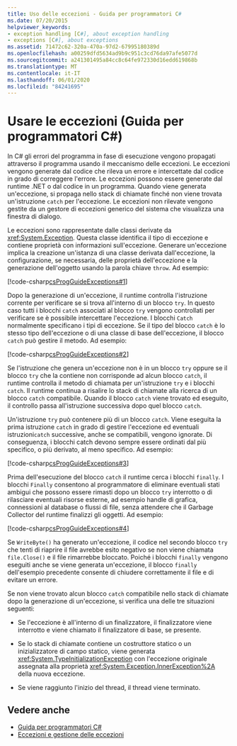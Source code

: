 ```yaml
---
title: Uso delle eccezioni - Guida per programmatori C#
ms.date: 07/20/2015
helpviewer_keywords:
- exception handling [C#], about exception handling
- exceptions [C#], about exceptions
ms.assetid: 71472c62-320a-470a-97d2-67995180389d
ms.openlocfilehash: a00259dfd5634ad9b9c951c3cd76da97afe5077d
ms.sourcegitcommit: a241301495a84cc8c64fe972330d16edd619868b
ms.translationtype: MT
ms.contentlocale: it-IT
ms.lasthandoff: 06/01/2020
ms.locfileid: "84241695"
---
```

# <a name="use-exceptions-c-programming-guide"></a>Usare le eccezioni (Guida per programmatori C#)

In C# gli errori del programma in fase di esecuzione vengono propagati attraverso il programma usando il meccanismo delle eccezioni. Le eccezioni vengono generate dal codice che rileva un errore e intercettate dal codice in grado di correggere l'errore. Le eccezioni possono essere generate dal runtime .NET o dal codice in un programma. Quando viene generata un'eccezione, si propaga nello stack di chiamate finché non viene trovata un'istruzione `catch` per l'eccezione. Le eccezioni non rilevate vengono gestite da un gestore di eccezioni generico del sistema che visualizza una finestra di dialogo.  
  
 Le eccezioni sono rappresentate dalle classi derivate da <xref:System.Exception>. Questa classe identifica il tipo di eccezione e contiene proprietà con informazioni sull'eccezione. Generare un'eccezione implica la creazione un'istanza di una classe derivata dall'eccezione, la configurazione, se necessaria, delle proprietà dell'eccezione e la generazione dell'oggetto usando la parola chiave `throw`. Ad esempio:  
  
 [!code-csharp[csProgGuideExceptions#1](~/samples/snippets/csharp/VS_Snippets_VBCSharp/csProgGuideExceptions/CS/Exceptions.cs#1)]  
  
 Dopo la generazione di un'eccezione, il runtime controlla l'istruzione corrente per verificare se si trova all'interno di un blocco `try`. In questo caso tutti i blocchi `catch` associati al blocco `try` vengono controllati per verificare se è possibile intercettare l'eccezione. I blocchi `Catch` normalmente specificano i tipi di eccezione. Se il tipo del blocco `catch` è lo stesso tipo dell'eccezione o di una classe di base dell'eccezione, il blocco `catch` può gestire il metodo. Ad esempio:  
  
 [!code-csharp[csProgGuideExceptions#2](~/samples/snippets/csharp/VS_Snippets_VBCSharp/csProgGuideExceptions/CS/Exceptions.cs#2)]  
  
 Se l'istruzione che genera un'eccezione non è in un blocco `try` oppure se il blocco `try` che la contiene non corrisponde ad alcun blocco `catch`, il runtime controlla il metodo di chiamata per un'istruzione `try` e i blocchi `catch`. Il runtime continua a risalire lo stack di chiamate alla ricerca di un blocco `catch` compatibile. Quando il blocco `catch` viene trovato ed eseguito, il controllo passa all'istruzione successiva dopo quel blocco `catch`.  
  
 Un'istruzione `try` può contenere più di un blocco `catch`. Viene eseguita la prima istruzione `catch` in grado di gestire l'eccezione ed eventuali istruzioni`catch` successive, anche se compatibili, vengono ignorate. Di conseguenza, i blocchi catch devono sempre essere ordinati dal più specifico, o più derivato, al meno specifico. Ad esempio:  
  
 [!code-csharp[csProgGuideExceptions#3](~/samples/snippets/csharp/VS_Snippets_VBCSharp/csProgGuideExceptions/CS/Exceptions.cs#3)]  
  
 Prima dell'esecuzione del blocco `catch` il runtime cerca i blocchi `finally`. I blocchi `Finally` consentono al programmatore di eliminare eventuali stati ambigui che possono essere rimasti dopo un blocco `try` interrotto o di rilasciare eventuali risorse esterne, ad esempio handle di grafica, connessioni al database o flussi di file, senza attendere che il Garbage Collector del runtime finalizzi gli oggetti. Ad esempio:  
  
 [!code-csharp[csProgGuideExceptions#4](~/samples/snippets/csharp/VS_Snippets_VBCSharp/csProgGuideExceptions/CS/Exceptions.cs#4)]  
  
 Se `WriteByte()` ha generato un'eccezione, il codice nel secondo blocco `try` che tenti di riaprire il file avrebbe esito negativo se non viene chiamata `file.Close()` e il file rimarrebbe bloccato. Poiché i blocchi `finally` vengono eseguiti anche se viene generata un'eccezione, il blocco `finally` dell'esempio precedente consente di chiudere correttamente il file e di evitare un errore.  
  
 Se non viene trovato alcun blocco `catch` compatibile nello stack di chiamate dopo la generazione di un'eccezione, si verifica una delle tre situazioni seguenti:  
  
- Se l'eccezione è all'interno di un finalizzatore, il finalizzatore viene interrotto e viene chiamato il finalizzatore di base, se presente.  
  
- Se lo stack di chiamate contiene un costruttore statico o un inizializzatore di campo statico, viene generata <xref:System.TypeInitializationException> con l'eccezione originale assegnata alla proprietà <xref:System.Exception.InnerException%2A> della nuova eccezione.  
  
- Se viene raggiunto l'inizio del thread, il thread viene terminato.  
  
## <a name="see-also"></a>Vedere anche

- [Guida per programmatori C#](../index.md)
- [Eccezioni e gestione delle eccezioni](./index.md)
